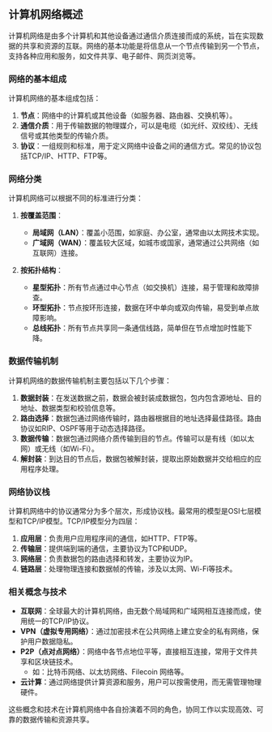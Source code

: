 ## 计算机网络概述

计算机网络是由多个计算机和其他设备通过通信介质连接而成的系统，旨在实现数据的共享和资源的互联。网络的基本功能是将信息从一个节点传输到另一个节点，支持各种应用和服务，如文件共享、电子邮件、网页浏览等。

### 网络的基本组成

计算机网络的基本组成包括：

1. **节点**：网络中的计算机或其他设备（如服务器、路由器、交换机等）。
2. **通信介质**：用于传输数据的物理媒介，可以是电缆（如光纤、双绞线）、无线信号或其他类型的传输介质。
3. **协议**：一组规则和标准，用于定义网络中设备之间的通信方式。常见的协议包括TCP/IP、HTTP、FTP等。

### 网络分类

计算机网络可以根据不同的标准进行分类：

1. **按覆盖范围**：
   - **局域网（LAN）**：覆盖小范围，如家庭、办公室，通常由以太网技术实现。
   - **广域网（WAN）**：覆盖较大区域，如城市或国家，通常通过公共网络（如互联网）连接。

2. **按拓扑结构**：
   - **星型拓扑**：所有节点通过中心节点（如交换机）连接，易于管理和故障排查。
   - **环型拓扑**：节点按环形连接，数据在环中单向或双向传输，易受到单点故障影响。
   - **总线拓扑**：所有节点共享同一条通信线路，简单但在节点增加时性能下降。

### 数据传输机制

计算机网络的数据传输机制主要包括以下几个步骤：

1. **数据封装**：在发送数据之前，数据会被封装成数据包，包内包含源地址、目的地址、数据类型和校验信息等。
2. **路由选择**：数据包通过网络传输时，路由器根据目的地址选择最佳路径。路由协议如RIP、OSPF等用于动态选择路径。
3. **数据传输**：数据包通过网络介质传输到目的节点。传输可以是有线（如以太网）或无线（如Wi-Fi）。
4. **解封装**：到达目的节点后，数据包被解封装，提取出原始数据并交给相应的应用程序处理。

### 网络协议栈

计算机网络中的协议通常分为多个层次，形成协议栈。最常用的模型是OSI七层模型和TCP/IP模型。TCP/IP模型分为四层：

1. **应用层**：负责用户应用程序间的通信，如HTTP、FTP等。
2. **传输层**：提供端到端的通信，主要协议为TCP和UDP。
3. **网络层**：负责数据包的路由选择和转发，主要协议为IP。
4. **链路层**：处理物理连接和数据帧的传输，涉及以太网、Wi-Fi等技术。

### 相关概念与技术

- **互联网**：全球最大的计算机网络，由无数个局域网和广域网相互连接而成，使用统一的TCP/IP协议。
- **VPN（虚拟专用网络）**：通过加密技术在公共网络上建立安全的私有网络，保护用户数据隐私。
- **P2P（点对点网络）**：网络中各节点地位平等，直接相互连接，常用于文件共享和区块链技术。
  - 如：比特币网络、以太坊网络、Filecoin 网络等。
- **云计算**：通过网络提供计算资源和服务，用户可以按需使用，而无需管理物理硬件。

这些概念和技术在计算机网络中各自扮演着不同的角色，协同工作以实现高效、可靠的数据传输和资源共享。